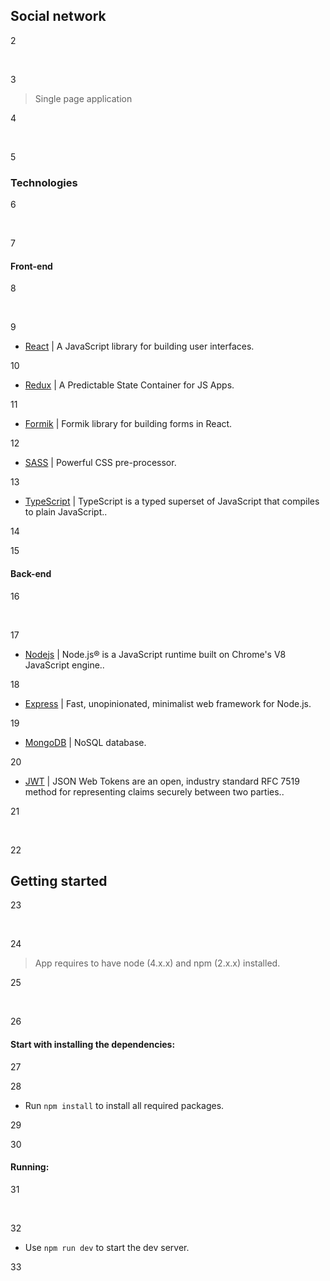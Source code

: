 ## Social network

2

​

3

> Single page application

4

​

5

### Technologies

6

​

7

#### Front-end

8

​

9

- [React](https://reactjs.org/) | A JavaScript library for building user interfaces.

10

- [Redux](https://redux.js.org/) | A Predictable State Container for JS Apps.

11

- [Formik](https://formik.org/) | Formik library for building forms in React.

12

- [SASS](https://sass-lang.com/) | Powerful CSS pre-processor.

13

- [TypeScript](https://www.typescriptlang.org/) | TypeScript is a typed superset of JavaScript that compiles to plain JavaScript..

14

15

#### Back-end

16

​

17

- [Nodejs](https://nodejs.org/en/) | Node.js® is a JavaScript runtime built on Chrome's V8 JavaScript engine..

18

- [Express](http://expressjs.com/) | Fast, unopinionated, minimalist web framework for Node.js.

19

- [MongoDB](https://www.mongodb.com/) | NoSQL database.

20

- [JWT](https://jwt.io/) | JSON Web Tokens are an open, industry standard RFC 7519 method for representing claims securely between two parties..

21

​

22

## Getting started

23

​

24

> App requires to have node (4.x.x) and npm (2.x.x) installed.

25

​

26

#### Start with installing the dependencies:

27

28

- Run `npm install` to install all required packages.

29

30

#### Running:

31

​

32

- Use `npm run dev` to start the dev server.

33

​
